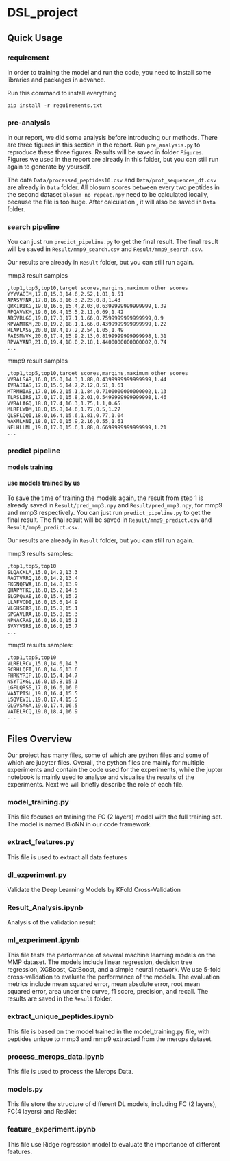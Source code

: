 # DSL_project

## Quick Usage

### requirement

In order to training the model and run the code, you need to install some libraries and packages in advance.

Run this command to install everything
```commandline
pip install -r requirements.txt
```

### pre-analysis
In our report, we did some analysis before introducing our methods. There are three figures in this section in the report. 
Run ```pre_analysis.py``` to reproduce these three figures. Results will be saved in folder ```Figures```. 
Figures we used in the report are already in this folder, but you can still run again to generate by yourself.

The data ```Data/processed_peptides10.csv``` and ```Data/prot_sequences_df.csv``` are already in ```Data``` folder. 
All blosum scores between every two peptides in the second dataset ```blosum_no_repeat.npy``` need to be calculated locally, because the file is too huge.
After calculation , it will also be saved in ```Data``` folder.

### search pipeline
You can just run ```predict_pipeline.py``` to get the final result. The final result will be saved in ```Result/mmp9_search.csv``` and ```Result/mmp9_search.csv```. 

Our results are already in ```Result``` folder, but you can still run again.

mmp3 result samples

```commandline
,top1,top5,top10,target scores,margins,maximum other scores
YYYVAQIM,17.0,15.8,14.6,2.52,1.01,1.51
APASVRNA,17.0,16.8,16.3,2.23,0.8,1.43
QRKIRIKG,19.0,16.6,15.4,2.03,0.6399999999999999,1.39
RPQAVVKM,19.0,16.4,15.5,2.11,0.69,1.42
ARSVRLGG,19.0,17.8,17.1,1.66,0.7599999999999999,0.9
KPVAMTKM,20.0,19.2,18.1,1.66,0.4399999999999999,1.22
RLAPLASS,20.0,18.4,17.2,2.54,1.05,1.49
FAISMVVK,20.0,17.4,15.9,2.13,0.8199999999999998,1.31
RPVAYANR,21.0,19.4,18.0,2.18,1.4400000000000002,0.74
...
```

mmp9 result samples

```commandline
,top1,top5,top10,target scores,margins,maximum other scores
VVRALSAR,16.0,15.0,14.3,1.88,0.4399999999999999,1.44
IVRAIIAS,17.0,15.6,14.7,2.12,0.51,1.61
MTRMHIAS,17.0,16.2,15.1,1.84,0.7100000000000002,1.13
TLRSLIRS,17.0,17.0,15.8,2.01,0.5499999999999998,1.46
VVRALAGQ,18.0,17.4,16.3,1.75,1.1,0.65
MLRFLWDM,18.0,15.8,14.6,1.77,0.5,1.27
QLSFLQQI,18.0,16.4,15.6,1.81,0.77,1.04
WAKMLKNI,18.0,17.0,15.9,2.16,0.55,1.61
NFLHLLML,19.0,17.0,15.6,1.88,0.6699999999999999,1.21
...
```

### predict pipeline
#### models training
#### use models trained by us
To save the time of training the models again, the result from step 1 is already saved in ```Result/pred_mmp3.npy``` and ```Result/pred_mmp3.npy```, for mmp9 and mmp3 respectively.
You can just run ```predict_pipeline.py``` to get the final result. The final result will be saved in ```Result/mmp9_predict.csv``` and ```Result/mmp9_predict.csv```. 

Our results are already in ```Result``` folder, but you can still run again.

mmp3 results samples:

```commandline
,top1,top5,top10
SLQACKLA,15.0,14.2,13.3
RAGTVRRQ,16.0,14.2,13.4
FKGNQFWA,16.0,14.8,13.9
QHAPYFKG,16.0,15.2,14.5
SLGPQVAE,16.0,15.4,15.2
LLAFVCDI,16.0,15.6,14.9
VLGHSERR,16.0,15.8,15.1
SPGAVLRA,16.0,15.8,15.3
NPNACRAS,16.0,16.0,15.1
SVAYVSRS,16.0,16.0,15.7
...
```

mmp9 results samples:

```commandline
,top1,top5,top10
VLRELRCV,15.0,14.6,14.3
SCRHLQFI,16.0,14.6,13.6
FHRKYRIP,16.0,15.4,14.7
NSYTIKGL,16.0,15.8,15.1
LGFLQRSS,17.0,16.6,16.0
VAATPTSL,19.0,16.4,15.5
LSQVEVIL,19.0,17.4,15.5
GLGVSAGA,19.0,17.4,16.5
VATELRCQ,19.0,18.4,16.9
...
```


## Files Overview

Our project has many files, some of which are python files and some of which are jupyter files. Overall, the python files are mainly for multiple experiments and contain the code used for the experiments, while the jupter notebook is mainly used to analyse and visualise the results of the experiments. Next we will briefly describe the role of each file.

### model_training.py

This file focuses on training the FC (2 layers) model with the full training set. The model is named BioNN in our code framework. 

### extract_features.py

This file is used to extract all data features

### dl_experiment.py

Validate the Deep Learning Models by KFold Cross-Validation

### Result_Analysis.ipynb

Analysis of the validation result

### ml_experiment.ipynb

This file tests the performance of several machine learning models on the MMP dataset. The models include linear regression, decision tree regression, XGBoost, CatBoost, and a simple neural network. We use 5-fold cross-validation to evaluate the performance of the models. The evaluation metrics include mean squared error, mean absolute error, root mean squared error, area under the curve, f1 score, precision, and recall. The results are saved in the `Result` folder.

### extract_unique_peptides.ipynb

This file is based on the model trained in the model_training.py file, with peptides unique to mmp3 and mmp9 extracted from the merops dataset.

 ### process_merops_data.ipynb

This file is used to process the Merops Data.

### models.py

This file store the structure of different DL models, including FC (2 layers), FC(4 layers) and ResNet

### feature_experiment.ipynb

This file use Ridge regression model to evaluate the importance of different features.